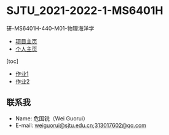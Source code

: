 # SJTU_2021-2022-1-MS6401H

研-MS6401H-440-M01-物理海洋学

* [项目主页](https://grwei.github.io/SJTU_2021-2022-1-MS6401H/)
* [个人主页](https://grwei.github.io/)

[toc]

* [作业1](doc/hw1.md)
* [作业2](doc/hw2.pdf)

## 联系我

* Name: 危国锐（Wei Guorui）
* E-mail: weiguorui@sjtu.edu.cn;313017602@qq.com
